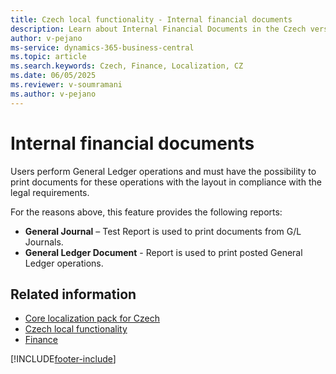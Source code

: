 ```yaml
---
title: Czech local functionality - Internal financial documents
description: Learn about Internal Financial Documents in the Czech version of Business Central, enabling compliant printing of General Ledger operation documents.
author: v-pejano
ms-service: dynamics-365-business-central
ms.topic: article
ms.search.keywords: Czech, Finance, Localization, CZ
ms.date: 06/05/2025
ms.reviewer: v-soumramani
ms.author: v-pejano
---
```


# Internal financial documents

Users perform General Ledger operations and must have the possibility to print documents for these operations with the layout in compliance with the legal requirements.

For the reasons above, this feature provides the following reports:

- **General Journal** – Test Report is used to print documents from G/L Journals.
- **General Ledger Document** - Report is used to print posted General Ledger operations.

## Related information

- [Core localization pack for Czech](ui-extensions-core-localization-pack-cz.md)  
- [Czech local functionality](czech-local-functionality.md)  
- [Finance](../../finance.md)  

[!INCLUDE[footer-include](../../includes/footer-banner.md)]

